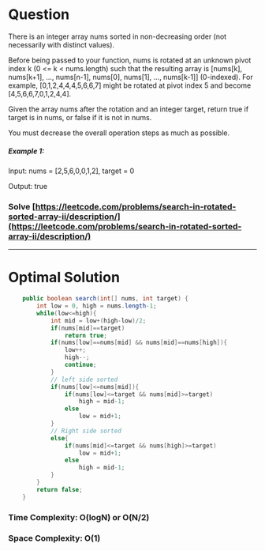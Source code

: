 # Question
There is an integer array nums sorted in non-decreasing order (not necessarily with distinct values).

Before being passed to your function, nums is rotated at an unknown pivot index k (0 <= k < nums.length) such that the resulting array is [nums[k], nums[k+1], ..., nums[n-1], nums[0], nums[1], ..., nums[k-1]] (0-indexed). For example, [0,1,2,4,4,4,5,6,6,7] might be rotated at pivot index 5 and become [4,5,6,6,7,0,1,2,4,4].

Given the array nums after the rotation and an integer target, return true if target is in nums, or false if it is not in nums.

You must decrease the overall operation steps as much as possible. 

##### Example 1:

Input: nums = [2,5,6,0,0,1,2], target = 0

Output: true 

### Solve [https://leetcode.com/problems/search-in-rotated-sorted-array-ii/description/](https://leetcode.com/problems/search-in-rotated-sorted-array-ii/description/)

***


# Optimal Solution

``` java
    public boolean search(int[] nums, int target) {
        int low = 0, high = nums.length-1;
        while(low<=high){
            int mid = low+(high-low)/2;
            if(nums[mid]==target)
                return true;
            if(nums[low]==nums[mid] && nums[mid]==nums[high]){
                low++;
                high--;
                continue;
            }
            // left side sorted
            if(nums[low]<=nums[mid]){
                if(nums[low]<=target && nums[mid]>=target)
                    high = mid-1;
                else 
                    low = mid+1;
            }
            // Right side sorted 
            else{
                if(nums[mid]<=target && nums[high]>=target)
                    low = mid+1;
                else
                    high = mid-1;
            }
        }
        return false;
    }
```

### Time Complexity: O(logN) or O(N/2)  
### Space Complexity: O(1) 